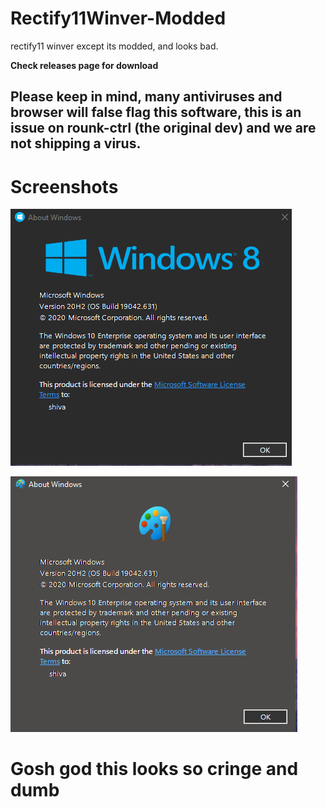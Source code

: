 # Rectify11Winver-Modded
rectify11 winver except its modded, and looks bad.

**Check releases page for download**

## Please keep in mind, many antiviruses and browser will false flag this software, this is an issue on rounk-ctrl (the original dev) and we are not shipping a virus.

# Screenshots

![Screenshot1](https://raw.githubusercontent.com/iamshivayep/Rectify11Winver-Modded/main/winver2.PNG)

![Screenshot2](https://raw.githubusercontent.com/iamshivayep/Rectify11Winver-Modded/main/winver1.PNG)

# Gosh god this looks so cringe and dumb
